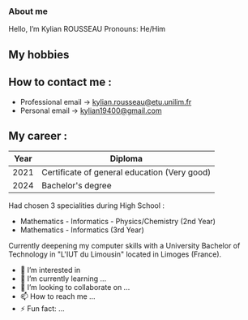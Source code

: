 ### About me 

Hello, I’m Kylian ROUSSEAU
Pronouns: He/Him

## My hobbies

## How to contact me :
  - Professional email -> kylian.rousseau@etu.unilim.fr
  - Personal email -> kylian19400@gmail.com

## My career :
| Year | Diploma |
|----------|----------|
| 2021 | Certificate of general education (Very good) |
| 2024 | Bachelor's degree |

Had chosen 3 specialities during High School :
  - Mathematics - Informatics - Physics/Chemistry (2nd Year)
  - Mathematics - Informatics (3rd Year)

Currently deepening my computer skills with a University Bachelor of Technology in "L'IUT du Limousin" located in Limoges (France).
- 👀 I’m interested in 
- 🌱 I’m currently learning ...
- 💞️ I’m looking to collaborate on ...
- 📫 How to reach me ...
- ⚡ Fun fact: ...

<!---
krousseau19/krousseau19 is a ✨ special ✨ repository because its `README.md` (this file) appears on your GitHub profile.
You can click the Preview link to take a look at your changes.
--->
